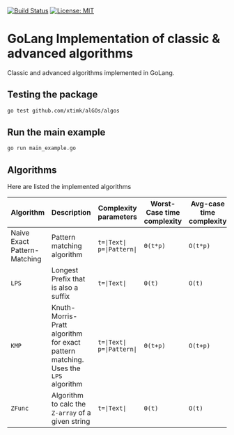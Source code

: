 [![Build Status](https://app.travis-ci.com/xtimk/alGOs.svg?token=9yNzkmTjR26qHy4qyCXB&branch=master)](https://app.travis-ci.com/xtimk/alGOs) [![License: MIT](https://img.shields.io/badge/License-MIT-yellow.svg)](https://github.com/xtimk/alGOs/blob/master/LICENSE)
# GoLang Implementation of classic & advanced algorithms
Classic and advanced algorithms implemented in GoLang.

## Testing the package
```bash
go test github.com/xtimk/alGOs/algos
```

## Run the main example
```bash
go run main_example.go
```

## Algorithms
Here are listed the implemented algorithms

|Algorithm|Description|Complexity parameters|Worst-Case time complexity|Avg-case time complexity|Best-case time complexity|Auxiliary space complexity|
|---------|-|--------------------|-------------------------|------------------------|-|-|
|Naive Exact Pattern-Matching|Pattern matching algorithm|`t=\|Text\|`  <br>  `p=\|Pattern\|`|`Θ(t*p)`|`O(t*p)`|`O(t)`|`O(1)`|
|`LPS`|Longest Prefix that is also a suffix|`t=\|Text\|`|`Θ(t)`|`O(t)`|`O(t)`|`O(1)`|
|`KMP`|Knuth-Morris-Pratt algorithm for exact pattern matching. Uses the `LPS` algorithm|`t=\|Text\|`  <br>  `p=\|Pattern\|`|`Θ(t+p)`|`O(t+p)`|`O(t)`|`O(p)`|
|`ZFunc`|Algorithm to calc the `Z-array` of a given string|`t=\|Text\|`|`Θ(t)`|`O(t)`|`O(t)`|`O(t)`|